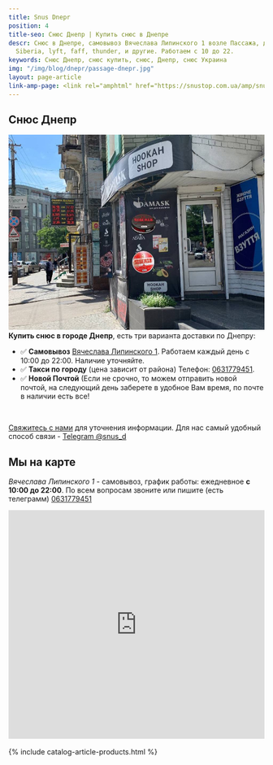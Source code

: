 ```yaml
---
title: Snus Dnepr
position: 4
title-seo: Снюс Днепр | Купить снюс в Днепре
descr: Снюс в Днепре, самовывоз Вячеслава Липинского 1 возле Пассажа, доставка, такси.
  Siberia, lyft, faff, thunder, и другие. Работаем с 10 до 22.
keywords: Снюс Днепр, снюс купить, снюс, Днепр, снюс Украина
img: "/img/blog/dnepr/passage-dnepr.jpg"
layout: page-article
link-amp-page: <link rel="amphtml" href="https://snustop.com.ua/amp/snus-dnepr">
---
```


<section class="mb-4">
	<h1>Снюс Днепр</h1>
	<div class="row">
		<div class="col-md-7">
			<img class="img-fluid" src="/img/blog/dnepr/passage-dnepr.jpg" alt="Снюс Днепр самовывоз">
		</div>
		<div class="col-md-5">
			<strong>Купить снюс в городе Днепр</strong>, есть три варианта доставки по Днепру:
			<ul>
				<li>✅ <b>Самовывоз</b> <a href="//goo.gl/maps/ifN6H68bkWQUj9VLA">Вячеслава Липинского 1</a>. Работаем каждый день с 10:00 до 22:00. Наличие уточняйте.</li>
				<li>✅ <b>Такси по городу</b> (цена зависит от района) Телефон: <a href="tel:+380631779451" title="Позвонить">0631779451</a>.</li>
				<li>✅ <b>Новой Почтой</b> (Если не срочно, то можем отправить новой почтой, на следующий день заберете в удобное Вам время, по почте в наличии есть все!</li>
			</ul><br>
			<p><a href="#contactModal" data-toggle="modal" data-target="#contactModal">Свяжитесь с нами</a> для уточнения информации. Для нас самый удобный способ связи - <a href="//t.me/snus_d" target="_blank" title="Telegram"><i class="icon-telegram"></i>Telegram @snus_d</a></p>
		</div>
	</div>
</section>

<section class="mb-4">
	<h2>Мы на карте</h2>
	<p><i>Вячеслава Липинского 1</i> - самовывоз, график работы: ежедневное <b>с 10:00 до 22:00</b>. По всем вопросам звоните или пишите (есть телеграмм) <a href="tel:+380631779451" title="Позвонить">0631779451</a></p>
	<iframe src="https://www.google.com/maps/embed?pb=!1m18!1m12!1m3!1d2645.577094511843!2d35.046897715660506!3d48.4646432792509!2m3!1f0!2f0!3f0!3m2!1i1024!2i768!4f13.1!3m3!1m2!1s0x40dbe32100b24f29%3A0xb67ca5c830e515f8!2z0KHQvdGO0YEg0JTQvdC10L_RgA!5e0!3m2!1sru!2sua!4v1623705143004!5m2!1sru!2sua" width="100%" height="450" style="border:0;" allowfullscreen="" loading="lazy"></iframe>
</section>

{% include catalog-article-products.html %}